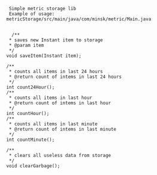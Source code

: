      
     Simple metric storage lib
     Example of usage: metricStorage/src/main/java/com/minsk/metric/Main.java


      /**
     * saves new Instant item to storage
     * @param item
     */
    void saveItem(Instant item);

    /**
     * counts all items in last 24 hours
     * @return count of intems in last 24 hours
     */
    int count24Hour();
    /**
     * counts all items in last hour
     * @return count of intems in last hour
     */
    int countHour();
    /**
     * counts all items in last minute
     * @return count of intems in last minute
     */
    int countMinute();

    /**
     * clears all useless data from storage
     */
    void clearGarbage();
